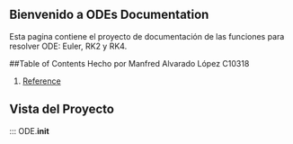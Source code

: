 ##  Bienvenido a ODEs Documentation

Esta pagina contiene el proyecto de documentación de las funciones para resolver ODE: Euler, RK2 y RK4.

##Table of Contents
Hecho por Manfred Alvarado López C10318

1. [Reference](reference.md)

## Vista del Proyecto


::: ODE.__init__
